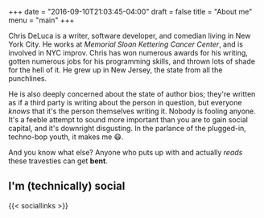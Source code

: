 +++
date = "2016-09-10T21:03:45-04:00"
draft = false
title = "About me"
menu = "main"
+++

Chris DeLuca is a writer, software developer, and comedian living in New York City. He works at *Memorial Sloan Kettering Cancer Center*, and is involved in NYC improv. Chris has won numerous awards for his writing, gotten numerous jobs for his programming skills, and thrown lots of shade for the hell of it. He grew up in New Jersey, the state from all the punchlines.

He is also deeply concerned about the state of author bios; they're written as if a third party is writing about the person in question, but everyone *knows* that it's the person themselves writing it. Nobody is fooling anyone. It's a feeble attempt to sound more important than you are to gain social capital, and it's downright disgusting. In the parlance of the plugged-in, techno-bop youth, it makes me :mask:.

And you know what else? Anyone who puts up with and actually *reads* these travesties can get **bent**.

## I'm (technically) social

{{< sociallinks >}}
